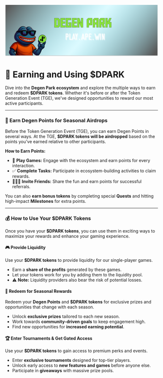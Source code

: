 ![](/dptwitter.png)

# 💸 Earning and Using $DPARK

Dive into the **Degen Park ecosystem** and explore the multiple ways to earn and redeem **$DPARK tokens**. Whether it's before or after the Token Generation Event (TGE), we've designed opportunities to reward our most active participants.

---

### 🌟 Earn Degen Points for Seasonal Airdrops

Before the Token Generation Event (TGE), you can earn Degen Points in several ways. At the TGE, **$DPARK tokens will be airdropped** based on the points you've earned relative to other participants.

**How to Earn Points:**

*   🎲 **Play Games:** Engage with the ecosystem and earn points for every interaction.
*   ✅ **Complete Tasks:** Participate in ecosystem-building activities to claim rewards.
*   🧑‍🤝‍🧑 **Invite Friends:** Share the fun and earn points for successful referrals.

You can also **earn bonus tokens** by completing special **Quests** and hitting high-impact **Milestones** for extra points.

---

### 💰 How to Use Your $DPARK Tokens

Once you have your **$DPARK tokens**, you can use them in exciting ways to maximize your rewards and enhance your gaming experience.

#### 🎮 Provide Liquidity
Use your **$DPARK tokens** to provide liquidity for our single-player games.

*   Earn a **share of the profits** generated by these games.
*   Let your tokens work for you by adding them to the liquidity pool.
*   ⚠️ **Note:** Liquidity providers also bear the risk of potential losses.

#### 🎁 Redeem for Seasonal Rewards
Redeem your **Degen Points** and **$DPARK tokens** for exclusive prizes and opportunities that change with each season.

*   Unlock **exclusive prizes** tailored to each new season.
*   Work towards **community-driven goals** to keep engagement high.
*   Find new opportunities for **increased earning potential**.

#### 🏆 Enter Tournaments & Get Gated Access
Use your **$DPARK tokens** to gain access to premium perks and events.

*   Enter **exclusive tournaments** designed for top-tier players.
*   Unlock early access to **new features and games** before anyone else.
*   Participate in **giveaways** with massive prize pools.